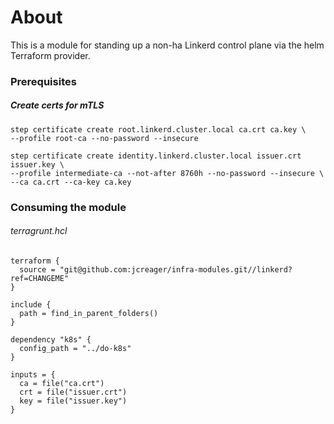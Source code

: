 # About

This is a module for standing up a non-ha Linkerd control plane via the helm Terraform provider.

### Prerequisites

##### Create certs for mTLS

```
step certificate create root.linkerd.cluster.local ca.crt ca.key \
--profile root-ca --no-password --insecure

step certificate create identity.linkerd.cluster.local issuer.crt issuer.key \
--profile intermediate-ca --not-after 8760h --no-password --insecure \
--ca ca.crt --ca-key ca.key
```

### Consuming the module

###### terragrunt.hcl

```
terraform {
  source = "git@github.com:jcreager/infra-modules.git//linkerd?ref=CHANGEME"
}

include {
  path = find_in_parent_folders()
}

dependency "k8s" {
  config_path = "../do-k8s"
}

inputs = {
  ca = file("ca.crt")
  crt = file("issuer.crt")
  key = file("issuer.key")
}

```

